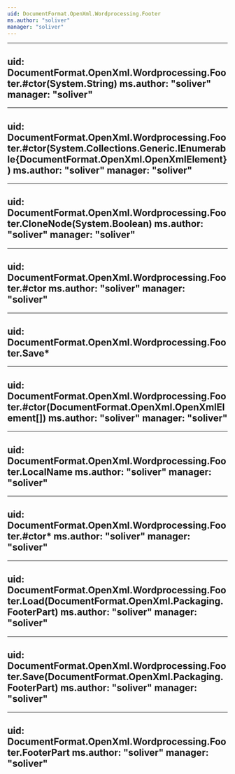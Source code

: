 ```yaml
---
uid: DocumentFormat.OpenXml.Wordprocessing.Footer
ms.author: "soliver"
manager: "soliver"
---
```


---
uid: DocumentFormat.OpenXml.Wordprocessing.Footer.#ctor(System.String)
ms.author: "soliver"
manager: "soliver"
---

---
uid: DocumentFormat.OpenXml.Wordprocessing.Footer.#ctor(System.Collections.Generic.IEnumerable{DocumentFormat.OpenXml.OpenXmlElement})
ms.author: "soliver"
manager: "soliver"
---

---
uid: DocumentFormat.OpenXml.Wordprocessing.Footer.CloneNode(System.Boolean)
ms.author: "soliver"
manager: "soliver"
---

---
uid: DocumentFormat.OpenXml.Wordprocessing.Footer.#ctor
ms.author: "soliver"
manager: "soliver"
---

---
uid: DocumentFormat.OpenXml.Wordprocessing.Footer.Save*
---

---
uid: DocumentFormat.OpenXml.Wordprocessing.Footer.#ctor(DocumentFormat.OpenXml.OpenXmlElement[])
ms.author: "soliver"
manager: "soliver"
---

---
uid: DocumentFormat.OpenXml.Wordprocessing.Footer.LocalName
ms.author: "soliver"
manager: "soliver"
---

---
uid: DocumentFormat.OpenXml.Wordprocessing.Footer.#ctor*
ms.author: "soliver"
manager: "soliver"
---

---
uid: DocumentFormat.OpenXml.Wordprocessing.Footer.Load(DocumentFormat.OpenXml.Packaging.FooterPart)
ms.author: "soliver"
manager: "soliver"
---

---
uid: DocumentFormat.OpenXml.Wordprocessing.Footer.Save(DocumentFormat.OpenXml.Packaging.FooterPart)
ms.author: "soliver"
manager: "soliver"
---

---
uid: DocumentFormat.OpenXml.Wordprocessing.Footer.FooterPart
ms.author: "soliver"
manager: "soliver"
---
